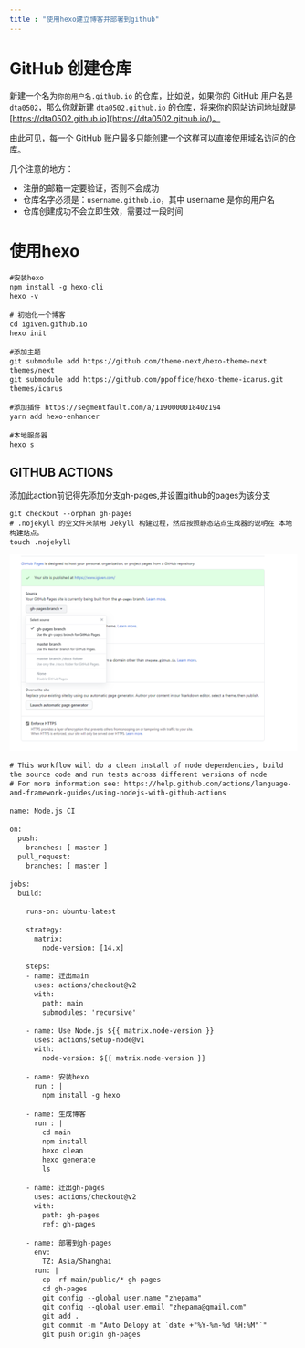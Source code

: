 ```yaml
---
title : "使用hexo建立博客并部署到github"
---
```


# GitHub 创建仓库

新建一个名为`你的用户名.github.io` 的仓库，比如说，如果你的 GitHub 用户名是 `dta0502`，那么你就新建 `dta0502.github.io` 的仓库，将来你的网站访问地址就是 [https://dta0502.github.io](https://dta0502.github.io/)。

由此可见，每一个 GitHub 账户最多只能创建一个这样可以直接使用域名访问的仓库。

几个注意的地方：

- 注册的邮箱一定要验证，否则不会成功
- 仓库名字必须是：`username.github.io`，其中 username 是你的用户名
- 仓库创建成功不会立即生效，需要过一段时间

# 使用hexo

```
#安装hexo
npm install -g hexo-cli
hexo -v

# 初始化一个博客
cd igiven.github.io
hexo init

#添加主题
git submodule add https://github.com/theme-next/hexo-theme-next themes/next
git submodule add https://github.com/ppoffice/hexo-theme-icarus.git themes/icarus

#添加插件 https://segmentfault.com/a/1190000018402194
yarn add hexo-enhancer

#本地服务器
hexo s  
```



## GITHUB ACTIONS

添加此action前记得先添加分支gh-pages,并设置github的pages为该分支

```
git checkout --orphan gh-pages
# .nojekyll 的空文件来禁用 Jekyll 构建过程，然后按照静态站点生成器的说明在 本地构建站点。
touch .nojekyll
```

![image-20200715164950805](../../assets/images/2020-07-12-hexo-github/image-20200715164950805.png)


```
# This workflow will do a clean install of node dependencies, build the source code and run tests across different versions of node
# For more information see: https://help.github.com/actions/language-and-framework-guides/using-nodejs-with-github-actions

name: Node.js CI

on:
  push:
    branches: [ master ]
  pull_request:
    branches: [ master ]

jobs:
  build:

    runs-on: ubuntu-latest

    strategy:
      matrix:
        node-version: [14.x]

    steps:
    - name: 迁出main
      uses: actions/checkout@v2
      with: 
        path: main
        submodules: 'recursive'

    - name: Use Node.js ${{ matrix.node-version }}
      uses: actions/setup-node@v1
      with:
        node-version: ${{ matrix.node-version }}
    
    - name: 安装hexo
      run : |
        npm install -g hexo
  
    - name: 生成博客
      run : |
        cd main
        npm install
        hexo clean
        hexo generate
        ls
      
    - name: 迁出gh-pages
      uses: actions/checkout@v2
      with:
        path: gh-pages
        ref: gh-pages
        
    - name: 部署到gh-pages
      env:
        TZ: Asia/Shanghai
      run: |
        cp -rf main/public/* gh-pages
        cd gh-pages
        git config --global user.name "zhepama"
        git config --global user.email "zhepama@gmail.com"
        git add .
        git commit -m "Auto Delopy at `date +"%Y-%m-%d %H:%M"`"
        git push origin gh-pages
```

